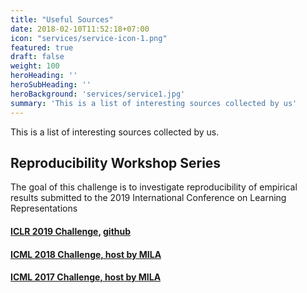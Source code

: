 ```yaml
---
title: "Useful Sources"
date: 2018-02-10T11:52:18+07:00
icon: "services/service-icon-1.png"
featured: true
draft: false
weight: 100
heroHeading: ''
heroSubHeading: ''
heroBackground: 'services/service1.jpg'
summary: 'This is a list of interesting sources collected by us'
---
```


This is a list of interesting sources collected by us.

## Reproducibility Workshop Series 
The goal of this challenge is to investigate reproducibility of empirical results submitted to the 2019 International Conference on Learning Representations <br>

#### [ICLR 2019 Challenge](https://reproducibility-challenge.github.io/iclr_2019/), [github](https://github.com/reproducibility-challenge/iclr_2019)
#### [ICML 2018 Challenge, host by MILA](https://sites.google.com/view/icml-reproducibility-workshop/icml2018/home)
#### [ICML 2017 Challenge, host by MILA](https://sites.google.com/view/icml-reproducibility-workshop/icml2017?authuser=0) 